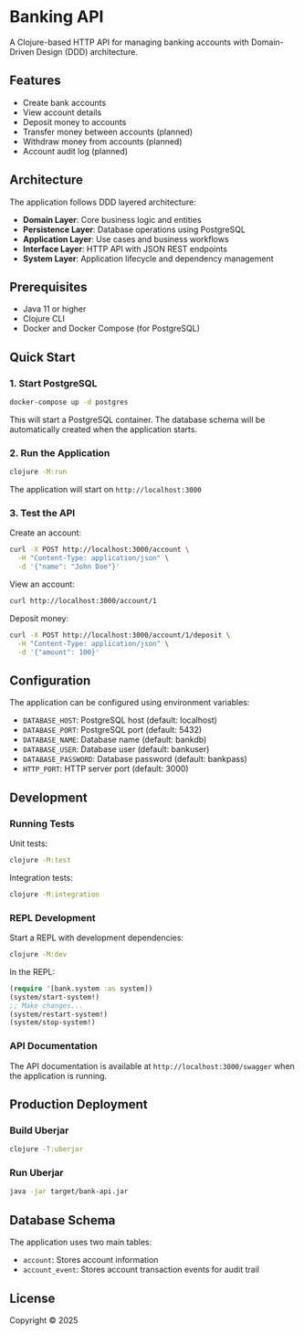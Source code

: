# Banking API

A Clojure-based HTTP API for managing banking accounts with Domain-Driven Design (DDD) architecture.

## Features

- Create bank accounts
- View account details
- Deposit money to accounts
- Transfer money between accounts (planned)
- Withdraw money from accounts (planned)
- Account audit log (planned)

## Architecture

The application follows DDD layered architecture:

- **Domain Layer**: Core business logic and entities
- **Persistence Layer**: Database operations using PostgreSQL
- **Application Layer**: Use cases and business workflows
- **Interface Layer**: HTTP API with JSON REST endpoints
- **System Layer**: Application lifecycle and dependency management

## Prerequisites

- Java 11 or higher
- Clojure CLI
- Docker and Docker Compose (for PostgreSQL)

## Quick Start

### 1. Start PostgreSQL

```bash
docker-compose up -d postgres
```

This will start a PostgreSQL container. The database schema will be automatically created when the application starts.

### 2. Run the Application

```bash
clojure -M:run
```

The application will start on `http://localhost:3000`

### 3. Test the API

Create an account:
```bash
curl -X POST http://localhost:3000/account \
  -H "Content-Type: application/json" \
  -d '{"name": "John Doe"}'
```

View an account:
```bash
curl http://localhost:3000/account/1
```

Deposit money:
```bash
curl -X POST http://localhost:3000/account/1/deposit \
  -H "Content-Type: application/json" \
  -d '{"amount": 100}'
```

## Configuration

The application can be configured using environment variables:

- `DATABASE_HOST`: PostgreSQL host (default: localhost)
- `DATABASE_PORT`: PostgreSQL port (default: 5432)
- `DATABASE_NAME`: Database name (default: bankdb)
- `DATABASE_USER`: Database user (default: bankuser)
- `DATABASE_PASSWORD`: Database password (default: bankpass)
- `HTTP_PORT`: HTTP server port (default: 3000)

## Development

### Running Tests

Unit tests:
```bash
clojure -M:test
```

Integration tests:
```bash
clojure -M:integration
```

### REPL Development

Start a REPL with development dependencies:
```bash
clojure -M:dev
```

In the REPL:
```clojure
(require '[bank.system :as system])
(system/start-system!)
;; Make changes...
(system/restart-system!)
(system/stop-system!)
```

### API Documentation

The API documentation is available at `http://localhost:3000/swagger` when the application is running.

## Production Deployment

### Build Uberjar

```bash
clojure -T:uberjar
```

### Run Uberjar

```bash
java -jar target/bank-api.jar
```

## Database Schema

The application uses two main tables:

- `account`: Stores account information
- `account_event`: Stores account transaction events for audit trail

## License

Copyright © 2025
